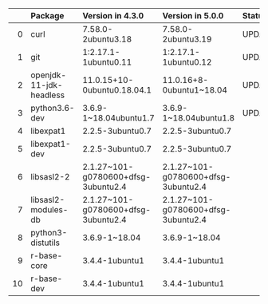 <!-- markdown-link-check-disable -->

|    | Package                 | Version in 4.3.0                    | Version in 5.0.0                    | Status   |
|---:|:------------------------|:------------------------------------|:------------------------------------|:---------|
|  0 | curl                    | 7.58.0-2ubuntu3.18                  | 7.58.0-2ubuntu3.19                  | UPDATED  |
|  1 | git                     | 1:2.17.1-1ubuntu0.11                | 1:2.17.1-1ubuntu0.12                | UPDATED  |
|  2 | openjdk-11-jdk-headless | 11.0.15+10-0ubuntu0.18.04.1         | 11.0.16+8-0ubuntu1~18.04            | UPDATED  |
|  3 | python3.6-dev           | 3.6.9-1~18.04ubuntu1.7              | 3.6.9-1~18.04ubuntu1.8              | UPDATED  |
|  4 | libexpat1               | 2.2.5-3ubuntu0.7                    | 2.2.5-3ubuntu0.7                    |          |
|  5 | libexpat1-dev           | 2.2.5-3ubuntu0.7                    | 2.2.5-3ubuntu0.7                    |          |
|  6 | libsasl2-2              | 2.1.27~101-g0780600+dfsg-3ubuntu2.4 | 2.1.27~101-g0780600+dfsg-3ubuntu2.4 |          |
|  7 | libsasl2-modules-db     | 2.1.27~101-g0780600+dfsg-3ubuntu2.4 | 2.1.27~101-g0780600+dfsg-3ubuntu2.4 |          |
|  8 | python3-distutils       | 3.6.9-1~18.04                       | 3.6.9-1~18.04                       |          |
|  9 | r-base-core             | 3.4.4-1ubuntu1                      | 3.4.4-1ubuntu1                      |          |
| 10 | r-base-dev              | 3.4.4-1ubuntu1                      | 3.4.4-1ubuntu1                      |          |